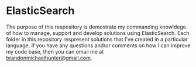 # ElasticSearch
The purpose of this respository is demostrate my commanding knowldege of how to manage, support and develop solutions using ElasticSearch. Each folder in this repository respresent solutions that I've created in a particular language. If you have any questions and\or comments on how I can improve my code base, then you can email me at brandonmichaelhunter@gmail.com. 
